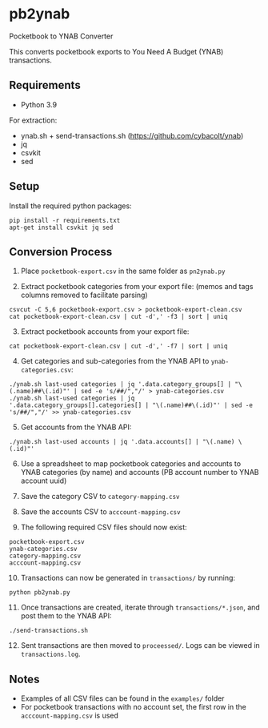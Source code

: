 # pb2ynab
Pocketbook to YNAB Converter

This converts pocketbook exports to You Need A Budget (YNAB) transactions.

## Requirements
- Python 3.9

For extraction:
- ynab.sh + send-transactions.sh (https://github.com/cybacolt/ynab)
- jq
- csvkit
- sed

## Setup

Install the required python packages:
```
pip install -r requirements.txt
apt-get install csvkit jq sed
```

## Conversion Process
1. Place `pocketbook-export.csv` in the same folder as `pn2ynab.py`

2. Extract pocketbook categories from your export file: (memos and tags columns removed to facilitate parsing)
```
csvcut -C 5,6 pocketbook-export.csv > pocketbook-export-clean.csv
cat pocketbook-export-clean.csv | cut -d',' -f3 | sort | uniq 
```

3. Extract pocketbook accounts from your export file: 
```
cat pocketbook-export-clean.csv | cut -d',' -f7 | sort | uniq 
```

4. Get categories and sub-categories from the YNAB API to `ynab-categories.csv`:
```
./ynab.sh last-used categories | jq '.data.category_groups[] | "\(.name)##\(.id)"' | sed -e 's/##/","/' > ynab-categories.csv
./ynab.sh last-used categories | jq '.data.category_groups[].categories[] | "\(.name)##\(.id)"' | sed -e 's/##/","/' >> ynab-categories.csv
```

5. Get accounts from the YNAB API:
```
./ynab.sh last-used accounts | jq '.data.accounts[] | "\(.name) \(.id)"'
```

6. Use a spreadsheet to map pocketbook categories and accounts to YNAB categories (by name) and accounts (PB account number to YNAB account uuid)

7. Save the category CSV to `category-mapping.csv`

8. Save the accounts CSV to `acccount-mapping.csv`

9. The following required CSV files should now exist:
```
pocketbook-export.csv
ynab-categories.csv
category-mapping.csv
acccount-mapping.csv
```

10. Transactions can now be generated in `transactions/` by running:
```
python pb2ynab.py
```

11. Once transactions are created, iterate through `transactions/*.json`, and post them to the YNAB API:
```
./send-transactions.sh
```

12. Sent transactions are then moved to `proceessed/`. Logs can be viewed in `transactions.log`.

## Notes

- Examples of all CSV files can be found in the `examples/` folder
- For pocketbook transactions with no account set, the first row in the `acccount-mapping.csv` is used